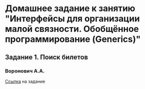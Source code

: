 # Домашнее задание к занятию "Интерфейсы для организации малой связности. Обобщённое программирование (Generics)"
## Задание 1. Поиск билетов
### Воронович А.А.

[Ссылка](https://github.com/netology-code/javaqa2-homeworks/blob/main/GENERICS.md#%D0%B7%D0%B0%D0%B4%D0%B0%D0%BD%D0%B8%D0%B5-1-%D0%BF%D0%BE%D0%B8%D1%81%D0%BA-%D0%B1%D0%B8%D0%BB%D0%B5%D1%82%D0%BE%D0%B2-%D0%BE%D0%B1%D1%8F%D0%B7%D0%B0%D1%82%D0%B5%D0%BB%D1%8C%D0%BD%D0%BE%D0%B5-%D0%BA-%D0%B2%D1%8B%D0%BF%D0%BE%D0%BB%D0%BD%D0%B5%D0%BD%D0%B8%D1%8E) на задание
